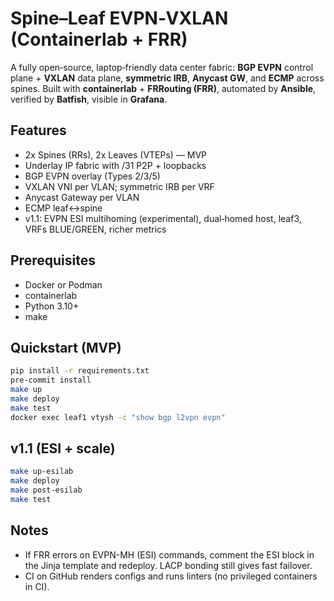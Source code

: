 # Spine–Leaf EVPN‑VXLAN (Containerlab + FRR)
A fully open‑source, laptop‑friendly data center fabric: **BGP EVPN** control plane + **VXLAN** data plane, **symmetric IRB**, **Anycast GW**, and **ECMP** across spines. Built with **containerlab** + **FRRouting (FRR)**, automated by **Ansible**, verified by **Batfish**, visible in **Grafana**.

## Features
- 2x Spines (RRs), 2x Leaves (VTEPs) — MVP
- Underlay IP fabric with /31 P2P + loopbacks
- BGP EVPN overlay (Types 2/3/5)
- VXLAN VNI per VLAN; symmetric IRB per VRF
- Anycast Gateway per VLAN
- ECMP leaf↔spine
- v1.1: EVPN ESI multihoming (experimental), dual‑homed host, leaf3, VRFs BLUE/GREEN, richer metrics

## Prerequisites
- Docker or Podman
- containerlab
- Python 3.10+
- make

## Quickstart (MVP)
```bash
pip install -r requirements.txt
pre-commit install
make up
make deploy
make test
docker exec leaf1 vtysh -c "show bgp l2vpn evpn"
```

## v1.1 (ESI + scale)
```bash
make up-esilab
make deploy
make post-esilab
make test
```

## Notes
- If FRR errors on EVPN-MH (ESI) commands, comment the ESI block in the Jinja template and redeploy. LACP bonding still gives fast failover.
- CI on GitHub renders configs and runs linters (no privileged containers in CI).
